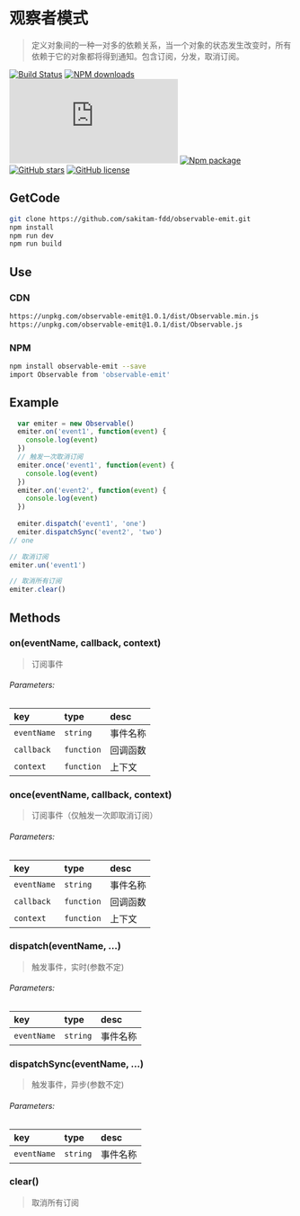 # 观察者模式

> 定义对象间的一种一对多的依赖关系，当一个对象的状态发生改变时，所有依赖于它的对象都将得到通知。包含订阅，分发，取消订阅。

[![Build Status](https://www.travis-ci.org/sakitam-fdd/observable-emit.svg?branch=master)](https://www.travis-ci.org/sakitam-fdd/observable-emit)
[![NPM downloads](https://img.shields.io/npm/dm/observable-emit.svg)](https://npmjs.org/package/observable-emit)
![JS gzip size](http://img.badgesize.io/https://unpkg.com/observable-emit/dist/observable.js?compression=gzip&label=gzip%20size:%20JS)
[![Npm package](https://img.shields.io/npm/v/observable-emit.svg)](https://www.npmjs.org/package/observable-emit)
[![GitHub stars](https://img.shields.io/github/stars/sakitam-fdd/observable-emit.svg)](https://github.com/sakitam-fdd/observable-emit/stargazers)
[![GitHub license](https://img.shields.io/badge/license-MIT-blue.svg)](https://raw.githubusercontent.com/sakitam-fdd/observable-emit/master/LICENSE)

## GetCode

```bash
git clone https://github.com/sakitam-fdd/observable-emit.git
npm install
npm run dev
npm run build
```

## Use

### CDN

```bash
https://unpkg.com/observable-emit@1.0.1/dist/Observable.min.js
https://unpkg.com/observable-emit@1.0.1/dist/Observable.js
```

### NPM

```bash
npm install observable-emit --save
import Observable from 'observable-emit'
```
## Example

```javascript
  var emiter = new Observable()
  emiter.on('event1', function(event) {
    console.log(event)
  })
  // 触发一次取消订阅
  emiter.once('event1', function(event) {
    console.log(event)
  })
  emiter.on('event2', function(event) {
    console.log(event)
  })
  
  emiter.dispatch('event1', 'one')
  emiter.dispatchSync('event2', 'two')
// one

// 取消订阅
emiter.un('event1')

// 取消所有订阅
emiter.clear()
```

## Methods

### on(eventName, callback, context)

> 订阅事件

###### Parameters:

| key | type | desc |
| :--- | :--- | :---------- |
| `eventName` | `string` | 事件名称 |
| `callback` | `function` | 回调函数 |
| `context` | `function` | 上下文 |

### once(eventName, callback, context)

> 订阅事件（仅触发一次即取消订阅）

###### Parameters:

| key | type | desc |
| :--- | :--- | :---------- |
| `eventName` | `string` | 事件名称 |
| `callback` | `function` | 回调函数 |
| `context` | `function` | 上下文 |

### dispatch(eventName, ...)

> 触发事件，实时(参数不定)

###### Parameters:

| key | type | desc |
| :--- | :--- | :---------- |
| `eventName` | `string` | 事件名称 |

### dispatchSync(eventName, ...)

> 触发事件，异步(参数不定)

###### Parameters:

| key | type | desc |
| :--- | :--- | :---------- |
| `eventName` | `string` | 事件名称 |

### clear()

> 取消所有订阅
